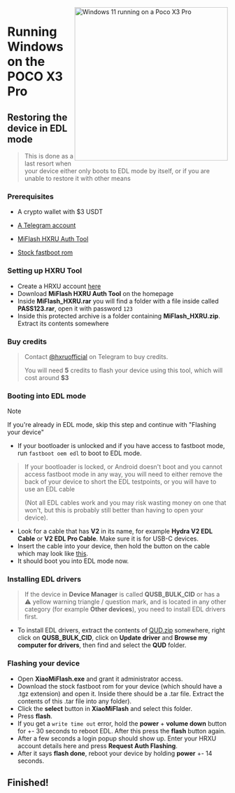 <img align="right" src="https://github.com/n00b69/woa-vayu/blob/main/vayu.png" width="350" alt="Windows 11 running on a Poco X3 Pro">

# Running Windows on the POCO X3 Pro

## Restoring the device in EDL mode
> This is done as a last resort when your device either only boots to EDL mode by itself, or if you are unable to restore it with other means

### Prerequisites
- A crypto wallet with $3 USDT

- [A Telegram account](https://telegram.org)

- [MiFlash HXRU Auth Tool](https://hxrutool.com)

- [Stock fastboot rom](http://xmfirmwareupdater.com/miui/vayu/)

### Setting up HXRU Tool
- Create a HRXU account [here](https://dashboard.hxrutool.com/Register)
- Download **MiFlash HXRU Auth Tool** on the homepage
- Inside **MiFlash_HXRU.rar** you will find a folder with a file inside called **PASS123.rar**, open it with password `123`
- Inside this protected archive is a folder containing **MiFlash_HXRU.zip**. Extract its contents somewhere

### Buy credits
> Contact [@hxruofficial](https://t.me/hxruofficial) on Telegram to buy credits.
> 
> You will need **5** credits to flash your device using this tool, which will cost around **$3**

### Booting into EDL mode
> [!Note]
> If you're already in EDL mode, skip this step and continue with "Flashing your device"
- If your bootloader is unlocked and if you have access to fastboot mode, run ```fastboot oem edl``` to boot to EDL mode.

> If your bootloader is locked, or Android doesn't boot and you cannot access fastboot mode in any way, you will need to either remove the back of your device to short the EDL testpoints, or you will have to use an EDL cable
>
> (Not all EDL cables work and you may risk wasting money on one that won't, but this is probably still better than having to open your device).
- Look for a cable that has **V2** in its name, for example **Hydra V2 EDL Cable** or **V2 EDL Pro Cable**. Make sure it is for USB-C devices.
- Insert the cable into your device, then hold the button on the cable which may look like [this](https://t.me/nabuwoa/204867).
- It should boot you into EDL mode now.

### Installing EDL drivers
> If the device in **Device Manager** is called **QUSB_BULK_CID** or has a ⚠️ yellow warning triangle / question mark, and is located in any other category (for example **Other devices**), you need to install EDL drivers first.
- To install EDL drivers, extract the contents of [QUD.zip](https://github.com/n00b69/woa-betalm/releases/download/Qfil/QUD.zip) somewhere, right click on **QUSB_BULK_CID**, click on **Update driver** and **Browse my computer for drivers**, then find and select the **QUD** folder.

### Flashing your device
- Open **XiaoMiFlash.exe** and grant it administrator access.
- Download the stock fastboot rom for your device (which should have a .tgz extension) and open it. Inside there should be a .tar file. Extract the contents of this .tar file into any folder).
- Click the **select** button in **XiaoMiFlash** and select this folder.
- Press **flash**.
- If you get a `write time out` error, hold the **power** + **volume down** button for +- 30 seconds to reboot EDL. After this press the **flash** button again.
- After a few seconds a login popup should show up. Enter your HRXU account details here and press **Request Auth Flashing**.
- After it says **flash done**, reboot your device by holding **power** +- 14 seconds.

## Finished!















